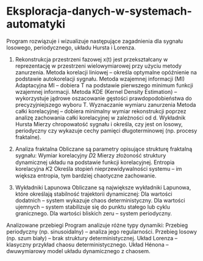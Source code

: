 # Eksploracja-danych-w-systemach-automatyki
Program rozwiązuje i wizualizuje następujące zagadnienia dla sygnału losowego, periodycznego, układu Hursta i Lorenza.

1. Rekonstrukcja przestrzeni fazowej
x(t) jest przekształcany w reprezentację w przestrzeni wielowymiarowej przy użyciu metody zanurzenia.
Metoda korelacji liniowej – określa optymalne opóźnienie na podstawie autokorelacji sygnału.
Metoda wzajemnej informacji (MI)
Adaptacyjna MI – dobiera T na podstawie pierwszego minimum funkcji wzajemnej informacji.
Metoda KDE (Kernel Density Estimation) – wykorzystuje jądrowe oszacowanie gęstości prawdopodobieństwa do precyzyjniejszego wyboru T.
Wyznaczanie wymiaru zanurzenia 
Metoda całki korelacyjnej – dobiera minimalny wymiar rekonstrukcji poprzez analizę zachowania całki korelacyjnej w zależności od d.
Wykładnik Hursta
Mierzy chropowatość sygnału i określa, czy jest on losowy, periodyczny czy wykazuje cechy pamięci długoterminowej (np. procesy fraktalne).

2. Analiza fraktalna
Obliczane są parametry opisujące strukturę fraktalną sygnału:
Wymiar korelacyjny 𝐷2
Mierzy złożoność struktury dynamicznej układu na podstawie funkcji korelacyjnej.
Entropia korelacyjna 𝐾2
Określa stopień nieprzewidywalności systemu – im większa entropia, tym bardziej chaotyczne zachowanie.

3. Wykładniki Lapunowa
Obliczane są największe wykładniki Lapunowa, które określają stabilność trajektorii dynamicznej:
Dla wartości dodatnich – system wykazuje chaos deterministyczny.
Dla wartości ujemnych – system stabilizuje się do punktu stałego lub cyklu granicznego.
Dla wartości bliskich zeru – system periodyczny.

Analizowane przebiegi
Program analizuje różne typy dynamiki:
Przebieg periodyczny (np. sinusoidalny) – analiza jego regularności.
Przebieg losowy (np. szum biały) – brak struktury deterministycznej.
Układ Lorenza – klasyczny przykład chaosu deterministycznego.
Układ Hénona – dwuwymiarowy model układu dynamicznego z chaosem.
